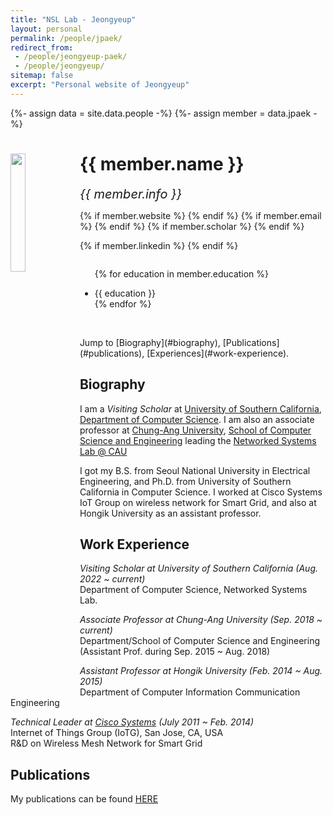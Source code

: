 ```yaml
---
title: "NSL Lab - Jeongyeup"
layout: personal
permalink: /people/jpaek/
redirect_from:
 - /people/jeongyeup-paek/
 - /people/jeongyeup/
sitemap: false
excerpt: "Personal website of Jeongyeup"
---
```

{%- assign data = site.data.people -%}
{%- assign member = data.jpaek -%}

<div class="row">
  <img src="{{ site.url }}{{ site.baseurl }}/images/teampic/{{ member.photo }}" class="img-responsive" width="22%" style="float: left" />
  <h1>{{ member.name }}</h1>
  <i style="font-size:20px">{{ member.info }}</i><br>

  {% if member.website %}<a href="{{ member.website }}" target="_blank"><i class="fa fa-home fa-3x"></i></a> {% endif %}
  {% if member.email %}<a href="mailto:{{ member.email }}" target="_blank"><i class="fa fa-envelope-square fa-3x"></i></a> {% endif %}
  {% if member.scholar %} <a href="{{ member.scholar }}" target="_blank"><i class="ai ai-google-scholar-square ai-3x"></i></a> {% endif %}
  <!-- {% if member.cv %} <a href="{{ site.url }}{{ site.baseurl }}/files/{{
  member.cv }}" target="_blank"><i class="ai ai-cv-square ai-3x"></i></a> {%
  endif %} -->
  <!-- {% if member.github %} <a href="{{ member.github }}" target="_blank"><i
  class="fa fa-github-square fa-3x"></i></a> {% endif %} -->
  {% if member.linkedin %} <a href="{{ member.linkedin }}" target="_blank"><i class="fa fa-linkedin-square fa-3x"></i></a> {% endif %}
  <!-- {% if member.twitter %} <a href="{{ member.twitter }}" target="_blank"><i
  class="fa fa-twitter-square fa-3x"></i></a> {% endif %} -->
  <!-- {% if member.researchgate %} <a href="{{ member.researchgate }}" target="_blank"><i class="ai ai-researchgate-square ai-3x"></i></a> {% endif %} -->
  <ul style="overflow: hidden">

  {% for education in member.education %}
	<li> {{ education }} </li>
  {% endfor %}

  </ul>
  <br/>
  Jump to [Biography](#biography), [Publications](#publications), [Experiences](#work-experience).
</div>

## Biography

<p>
I am a <em>Visiting Scholar</em> at
<a href="http://www.usc.edu/">University of Southern California</a>,
<a href="http://www.cs.usc.edu">Department of Computer Science</a>.
I am also an associate professor at
<a href="http://neweng.cau.ac.kr">Chung-Ang University</a>,
<a href="http://cse.cau.ac.kr/eng/">School of Computer Science and Engineering</a>
leading the <a href="http://nsl.cau.ac.kr">Networked Systems Lab @ CAU</a>
</p>
<p>
I got my B.S. from Seoul National University in Electrical Engineering, and 
Ph.D. from University of Southern California in Computer Science.
I worked at Cisco Systems IoT Group on wireless network for Smart Grid, and
also at Hongik University as an assistant professor.
</p>

## Work Experience

<p>
<em>Visiting Scholar at University of Southern California (Aug. 2022 ~ current)</em><br>
Department of Computer Science, Networked Systems Lab.<br>
</p>

<p>
<em>Associate Professor at Chung-Ang University (Sep. 2018 ~ current)</em><br>
Department/School of Computer Science and Engineering<br>
(Assistant Prof. during Sep. 2015 ~ Aug. 2018)
</p>

<p>
<em>Assistant Professor at Hongik University (Feb. 2014 ~ Aug. 2015)</em><br>
Department of Computer Information Communication Engineering<br>
</p>

<p>
<em>Technical Leader at <a href="http://www.cisco.com">Cisco Systems</a> (July 2011 ~ Feb. 2014)</em><br>
Internet of Things Group (IoTG), San Jose, CA, USA<br>
R&D on Wireless Mesh Network for Smart Grid<br>
</p>

## Publications

<div class="publications">

<p>My publications can be found <a href="http://cau.ac.kr/~jpaek">HERE</a></p>

</div>
